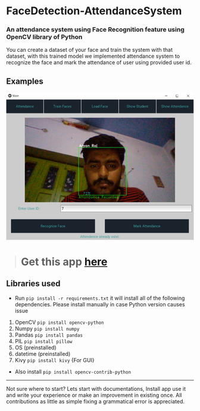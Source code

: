 # FaceDetection-AttendanceSystem


### An attendance system using Face Recognition feature using OpenCV library of Python

You can create a dataset of your face and train the system with that dataset, with this trained model we implemented attendance system to recognize the face and mark the attendance of user using provided user id.


<h2>Examples</h2>

![GUI ATTENDANCE SYSTEM](examples/example_gui.jpg?raw=true)
<!--![GUI DATASET SYSTEM](examples/example_gui_2.jpg?raw=true)-->

> # Get this app [here](https://github.com/aryaraj132/FaceDetection-AttendanceSystem/blob/main/setup.exe?raw=true)

## Libraries used

- Run `pip install -r requirements.txt` it will install all of the following dependencies. Please install manually in case Python version causes issue

1. OpenCV `pip install opencv-python`
2. Numpy `pip install numpy`
3. Pandas `pip install pandas`
4. PIL `pip install pillow`
5. OS (preinstalled)
6. datetime (preinstalled)
7. Kivy `pip install kivy` {For GUI}
- Also install `pip install opencv-contrib-python`

<hr />

Not sure where to start? Lets start with documentations, Install app use it and write your experience or make an improvement in existing once. All contributions as little as simple fixing a grammatical error is appreciated.

